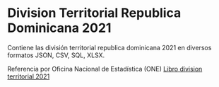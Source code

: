 # Division Territorial Republica Dominicana 2021
Contiene las división territorial republica dominicana 2021 en diversos formatos JSON, CSV, SQL, XLSX.

Referencia por Oficina Nacional de Estadística (ONE) [Libro division territorial 2021](https://www.one.gob.do/publicaciones/2021/division-territorial-2021/)
